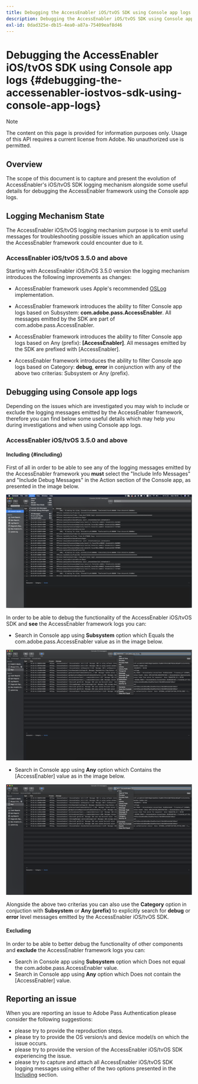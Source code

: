 ```yaml
---
title: Debugging the AccessEnabler iOS/tvOS SDK using Console app logs
description: Debugging the AccessEnabler iOS/tvOS SDK using Console app logs
exl-id: 0dad325e-db15-4ea0-a87a-75409eaf8d46
---
```

# Debugging the AccessEnabler iOS/tvOS SDK using Console app logs {#debugging-the-accessenabler-iostvos-sdk-using-console-app-logs}

>[!NOTE]
>
>The content on this page is provided for information purposes only. Usage of this API requires a current license from Adobe. No unauthorized use is permitted.


## Overview

The scope of this document is to capture and present the evolution of AccessEnabler's iOS/tvOS SDK logging mechanism alongside some useful details for debugging the AccessEnabler framework using the Console app logs.

## Logging Mechanism State

The AccessEnabler iOS/tvOS logging mechanism purpose is to emit useful messages for troubleshooting possible issues which an application using the AccessEnabler framework could encounter due to it.

### AccessEnabler iOS/tvOS 3.5.0 and above

Starting with AccessEnabler iOS/tvOS 3.5.0 version the logging mechanism introduces the following improvements as changes:

*   AccessEnabler framework uses Apple's recommended [OSLog](https://developer.apple.com/documentation/os/oslog) implementation.

*   AccessEnabler framework introduces the ability to filter Console app logs based on Subsystem: **com.adobe.pass.AccessEnabler**. All messages emitted by the SDK are part of com.adobe.pass.AccessEnabler.

*   AccessEnabler framework introduces the ability to filter Console app logs based on Any (prefix): **[AccessEnabler]**. All messages emitted by the SDK are prefixed with [AccessEnabler].

*   AccessEnabler framework introduces the ability to filter Console app logs based on Category: **debug**, **error** in conjunction with any of the above two criterias: Subsystem or Any (prefix).

## Debugging using Console app logs

Depending on the issues which are investigated you may wish to include or exclude the logging messages emitted by the AccessEnabler framework, therefore you can find below some useful details which may help you during investigations and when using Console app logs.


### AccessEnabler iOS/tvOS 3.5.0 and above

#### Including {#including}

First of all in order to be able to see any of the logging messages emitted by the AccessEnabler framework you **must** select the "Include Info Messages" and "Include Debug Messages" in the Action section of the Console app, as presented in the image below.

![](assets/include-info-debug-msg.png)


In order to be able to debug the functionality of the AccessEnabler iOS/tvOS SDK and **see** the AccessEnabler framework logs you can:

* Search in Console app using **Subsystem** option which Equals the com.adobe.pass.AccessEnabler value as in the image below.

![](assets/subsys-console-app.png)

* Search in Console app using **Any** option which Contains the
  [AccessEnabler] value as in the image below.

![](assets/any-optn-console-app.png)

Alongside the above two criterias you can also use the **Category** option in conjuction with **Subsystem** or **Any (prefix)** to explicitly search for **debug** or **error** level messages emitted by the AccessEnabler iOS/tvOS SDK.

#### Excluding

In order to be able to better debug the functionality of other components and **exclude** the AccessEnabler framework logs you can:

* Search in Console app using **Subsystem** option which Does not equal the com.adobe.pass.AccessEnabler value.
* Search in Console app using **Any** option which Does not contain the [AccessEnabler] value.

## Reporting an issue

When you are reporting an issue to Adobe Pass Authentication please consider the following suggestions:

* please try to provide the reproduction steps.
* please try to provide the OS version/s and device model/s on which the issue occurs.
* please try to provide the version of the AccessEnabler iOS/tvOS SDK experiencing the issue.
* please try to capture and attach all AccessEnabler iOS/tvOS SDK logging messages using either of the two options presented in the [Including](#including) section.
